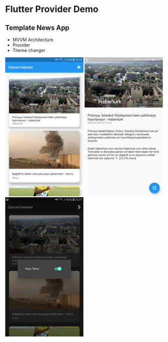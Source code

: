 # Flutter Provider Demo

## Template News App

- MVVM Architecture
- Provider
- Theme changer

<kbd><img src="https://raw.githubusercontent.com/ahmeteminkara/flutter_provider_demo/master/media/ss1.jpg" width="250" /></kbd> <kbd><img src="https://raw.githubusercontent.com/ahmeteminkara/flutter_provider_demo/master/media/ss2.jpg" width="250" /></kbd> <kbd><img src="https://raw.githubusercontent.com/ahmeteminkara/flutter_provider_demo/master/media/ss3.jpg" width="250" /></kbd>
